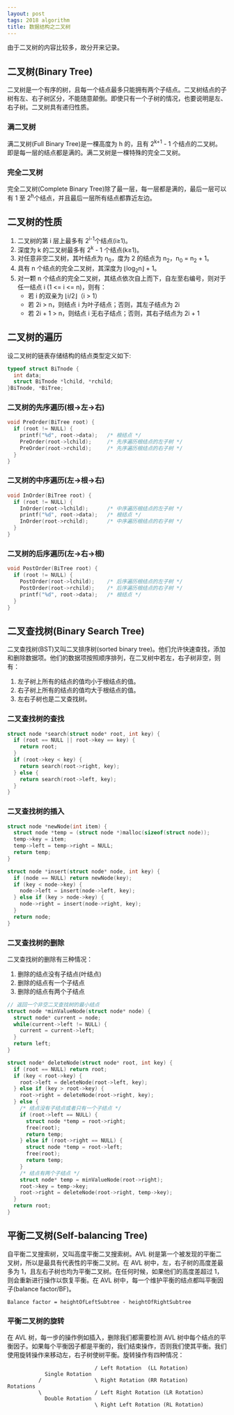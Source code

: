 ```yaml
---
layout: post
tags: 2018 algorithm
title: 数据结构之二叉树
---
```


由于二叉树的内容比较多，故分开来记录。

## 二叉树(Binary Tree)

二叉树是一个有序的树，且每一个结点最多只能拥有两个子结点。二叉树结点的子树有左、右子树区分，不能随意颠倒。即使只有一个子树的情况，也要说明是左、右子树。二叉树具有递归性质。

### 满二叉树

满二叉树(Full Binary Tree)是一棵高度为 h 的，且有 2<sup>k+1</sup> - 1 个结点的二叉树。即是每一层的结点都是满的。满二叉树是一棵特殊的完全二叉树。

### 完全二叉树

完全二叉树(Complete Binary Tree)除了最一层，每一层都是满的，最后一层可以有 1 至 2<sup>h</sup>个结点，并且最后一层所有结点都靠近左边。

## 二叉树的性质

1. 二叉树的第 i 层上最多有 2<sup>i-1</sup>个结点(i≥1)。
2. 深度为 k 的二叉树最多有 2<sup>k</sup> - 1 个结点(k≥1)。
3. 对任意非空二叉树，其叶结点为 n<sub>0</sub>，度为 2 的结点为 n<sub>2</sub>，n<sub>0</sub> = n<sub>2</sub> + 1。
4. 具有 n 个结点的完全二叉树，其深度为 &#8970;log<sub>2</sub>n&#8971; + 1。
5. 对一颗 n 个结点的完全二叉树，其结点依次自上而下，自左至右编号，则对于任一结点 i (1 <= i <= n)，则有：
   - 若 i 的双亲为 &#8970;i/2&#8971;（i > 1）
   - 若 2i > n，则结点 i 为叶子结点；否则，其左子结点为 2i
   - 若 2i + 1 > n，则结点 i 无右子结点；否则，其右子结点为 2i + 1

## 二叉树的遍历

设二叉树的链表存储结构的结点类型定义如下:

```C
typeof struct BiTnode {
  int data;
  struct BiTnode *lchild, *rchild;
}BiTnode, *BiTree;
```

### 二叉树的先序遍历(根->左->右)

```C
void PreOrder(BiTree root) {
  if (root != NULL) {
    printf("%d", root->data);   /* 根结点 */
    PreOrder(root->lchild);     /* 先序遍历根结点的左子树 */
    PreOrder(root->rchild);     /* 先序遍历根结点的右子树 */
  }
}
```

### 二叉树的中序遍历(左->根->右)

```C
void InOrder(BiTree root) {
  if (root != NULL) {
    InOrder(root->lchild);      /* 中序遍历根结点的左子树 */
    printf("%d", root->data);   /* 根结点 */
    InOrder(root->rchild);      /* 中序遍历根结点的右子树 */
  }
}
```

### 二叉树的后序遍历(左->右->根)

```C
void PostOrder(BiTree root) {
  if (root != NULL) {
    PostOrder(root->lchild);    /* 后序遍历根结点的左子树 */
    PostOrder(root->rchild);    /* 后序遍历根结点的右子树 */
    printf("%d", root->data);   /* 根结点 */
  }
}
```

## 二叉查找树(Binary Search Tree)

二叉查找树(BST)又叫二叉排序树(sorted binary tree)。他们允许快速查找，添加和删除数据项。他们的数据项按照顺序排列，在二叉树中若左，右子树非空，则有：

1. 左子树上所有的结点的值均小于根结点的值。
2. 右子树上所有的结点的值均大于根结点的值。
3. 左右子树也是二叉查找树。

### 二叉查找树的查找

```C
struct node *search(struct node* root, int key) {
  if (root == NULL || root->key == key) {
    return root;
  }
  if (root->key < key) {
    return search(root->right, key);
  } else {
    return search(root->left, key);
  }
}
```

### 二叉查找树的插入

```C
struct node *newNode(int item) {
  struct node *temp = (struct node *)malloc(sizeof(struct node));
  temp->key = item;
  temp->left = temp->right = NULL;
  return temp;
}

struct node *insert(struct node* node, int key) {
  if (node == NULL) return newNode(key);
  if (key < node->key) {
    node->left = insert(node->left, key);
  } else if (key > node->key) {
    node->right = insert(node->right, key);
  }
  return node;
}
```

### 二叉查找树的删除

二叉查找树的删除有三种情况：

1. 删除的结点没有子结点(叶结点)
2. 删除的结点有一个子结点
3. 删除的结点有两个子结点

```C
// 返回一个非空二叉查找树的最小结点
struct node *minValueNode(struct node* node) {
  struct node* current = node;
  while(current->left != NULL) {
    current = current->left;
  }
  return left;
}

struct node* deleteNode(struct node* root, int key) {
  if (root == NULL) return root;
  if (key < root->key) {
    root->left = deleteNode(root->left, key);
  } else if (key > root->key) {
    root->right = deleteNode(root->right, key);
  } else {
    /* 结点没有子结点或者只有一个子结点 */
    if (root->left == NULL) {
      struct node *temp = root->right;
      free(root);
      return temp;
    } else if (root->right == NULL) {
      struct node *temp = root->left;
      free(root);
      return temp;
    }
    /* 结点有两个子结点 */
    struct node* temp = minValueNode(root->right);
    root->key = temp->key;
    root->right = deleteNode(root->right, temp->key);
  }
  return root;
}
```

## 平衡二叉树(Self-balancing Tree)

自平衡二叉搜索树，又叫高度平衡二叉搜索树。AVL 树是第一个被发现的平衡二叉树，所以是最具有代表性的平衡二叉树。在 AVL 树中，左，右子树的高度差最多为 1，且左右子树也均为平衡二叉树。在任何时候，如果他们的高度差超过 1，则会重新进行操作以恢复平衡。在 AVL 树中，每一个维护平衡的结点都叫平衡因子(balance factor/BF)。

`Balance factor = heightOfLeftSubtree - heightOfRightSubtree`

### 平衡二叉树的旋转

在 AVL 树，每一步的操作例如插入，删除我们都需要检测 AVL 树中每个结点的平衡因子。如果每个平衡因子都是平衡的，我们结束操作，否则我们使其平衡。我们使用旋转操作来移动左，右子树使树平衡。旋转操作有四种情况：

```plain
                            / Left Rotation  (LL Rotation)
            Single Rotation
          /                 \ Right Rotation (RR Rotation)
Rotations
          \                 / Left Right Rotation (LR Rotation)
            Double Rotation
                            \ Right Left Rotation (RL Rotation)
```
